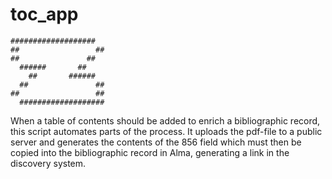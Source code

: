 # toc_app
```
###################
##                 ##
##               ##
  ######       ##
    ##       ######
  ##               ##
##                 ##
  ###################
```
When a table of contents should be added to enrich a bibliographic record, this script automates parts of the process. It uploads the pdf-file to a public server and generates the contents of the 856 field which must then be copied into the bibliographic record in Alma, generating a link in the discovery system.